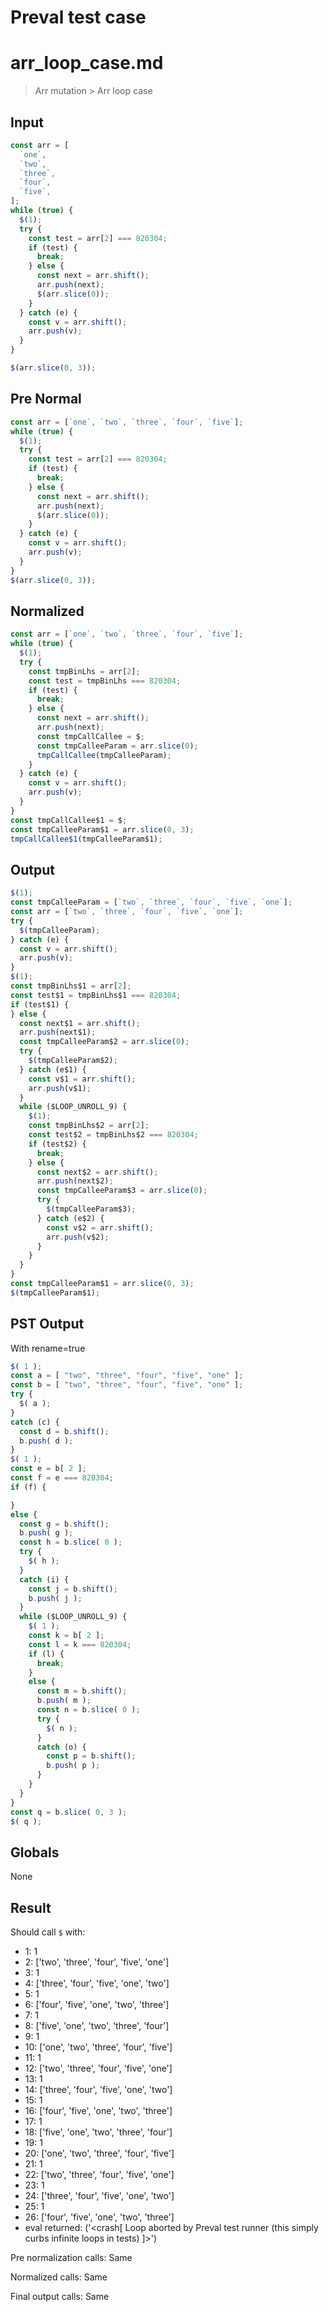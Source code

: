 # Preval test case

# arr_loop_case.md

> Arr mutation > Arr loop case
>
>

## Input

`````js filename=intro
const arr = [
  `one`,
  `two`,
  `three`,
  `four`,
  `five`,
];
while (true) {
  $(1);
  try {
    const test = arr[2] === 820304;
    if (test) {
      break;
    } else {
      const next = arr.shift();
      arr.push(next);
      $(arr.slice(0));
    }
  } catch (e) {
    const v = arr.shift();
    arr.push(v);
  }
}

$(arr.slice(0, 3));
`````

## Pre Normal


`````js filename=intro
const arr = [`one`, `two`, `three`, `four`, `five`];
while (true) {
  $(1);
  try {
    const test = arr[2] === 820304;
    if (test) {
      break;
    } else {
      const next = arr.shift();
      arr.push(next);
      $(arr.slice(0));
    }
  } catch (e) {
    const v = arr.shift();
    arr.push(v);
  }
}
$(arr.slice(0, 3));
`````

## Normalized


`````js filename=intro
const arr = [`one`, `two`, `three`, `four`, `five`];
while (true) {
  $(1);
  try {
    const tmpBinLhs = arr[2];
    const test = tmpBinLhs === 820304;
    if (test) {
      break;
    } else {
      const next = arr.shift();
      arr.push(next);
      const tmpCallCallee = $;
      const tmpCalleeParam = arr.slice(0);
      tmpCallCallee(tmpCalleeParam);
    }
  } catch (e) {
    const v = arr.shift();
    arr.push(v);
  }
}
const tmpCallCallee$1 = $;
const tmpCalleeParam$1 = arr.slice(0, 3);
tmpCallCallee$1(tmpCalleeParam$1);
`````

## Output


`````js filename=intro
$(1);
const tmpCalleeParam = [`two`, `three`, `four`, `five`, `one`];
const arr = [`two`, `three`, `four`, `five`, `one`];
try {
  $(tmpCalleeParam);
} catch (e) {
  const v = arr.shift();
  arr.push(v);
}
$(1);
const tmpBinLhs$1 = arr[2];
const test$1 = tmpBinLhs$1 === 820304;
if (test$1) {
} else {
  const next$1 = arr.shift();
  arr.push(next$1);
  const tmpCalleeParam$2 = arr.slice(0);
  try {
    $(tmpCalleeParam$2);
  } catch (e$1) {
    const v$1 = arr.shift();
    arr.push(v$1);
  }
  while ($LOOP_UNROLL_9) {
    $(1);
    const tmpBinLhs$2 = arr[2];
    const test$2 = tmpBinLhs$2 === 820304;
    if (test$2) {
      break;
    } else {
      const next$2 = arr.shift();
      arr.push(next$2);
      const tmpCalleeParam$3 = arr.slice(0);
      try {
        $(tmpCalleeParam$3);
      } catch (e$2) {
        const v$2 = arr.shift();
        arr.push(v$2);
      }
    }
  }
}
const tmpCalleeParam$1 = arr.slice(0, 3);
$(tmpCalleeParam$1);
`````

## PST Output

With rename=true

`````js filename=intro
$( 1 );
const a = [ "two", "three", "four", "five", "one" ];
const b = [ "two", "three", "four", "five", "one" ];
try {
  $( a );
}
catch (c) {
  const d = b.shift();
  b.push( d );
}
$( 1 );
const e = b[ 2 ];
const f = e === 820304;
if (f) {

}
else {
  const g = b.shift();
  b.push( g );
  const h = b.slice( 0 );
  try {
    $( h );
  }
  catch (i) {
    const j = b.shift();
    b.push( j );
  }
  while ($LOOP_UNROLL_9) {
    $( 1 );
    const k = b[ 2 ];
    const l = k === 820304;
    if (l) {
      break;
    }
    else {
      const m = b.shift();
      b.push( m );
      const n = b.slice( 0 );
      try {
        $( n );
      }
      catch (o) {
        const p = b.shift();
        b.push( p );
      }
    }
  }
}
const q = b.slice( 0, 3 );
$( q );
`````

## Globals

None

## Result

Should call `$` with:
 - 1: 1
 - 2: ['two', 'three', 'four', 'five', 'one']
 - 3: 1
 - 4: ['three', 'four', 'five', 'one', 'two']
 - 5: 1
 - 6: ['four', 'five', 'one', 'two', 'three']
 - 7: 1
 - 8: ['five', 'one', 'two', 'three', 'four']
 - 9: 1
 - 10: ['one', 'two', 'three', 'four', 'five']
 - 11: 1
 - 12: ['two', 'three', 'four', 'five', 'one']
 - 13: 1
 - 14: ['three', 'four', 'five', 'one', 'two']
 - 15: 1
 - 16: ['four', 'five', 'one', 'two', 'three']
 - 17: 1
 - 18: ['five', 'one', 'two', 'three', 'four']
 - 19: 1
 - 20: ['one', 'two', 'three', 'four', 'five']
 - 21: 1
 - 22: ['two', 'three', 'four', 'five', 'one']
 - 23: 1
 - 24: ['three', 'four', 'five', 'one', 'two']
 - 25: 1
 - 26: ['four', 'five', 'one', 'two', 'three']
 - eval returned: ('<crash[ Loop aborted by Preval test runner (this simply curbs infinite loops in tests) ]>')

Pre normalization calls: Same

Normalized calls: Same

Final output calls: Same
